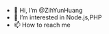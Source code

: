 - 👋 Hi, I’m @ZihYunHuang
- 👀 I’m interested in Node.js,PHP
- 📫 How to reach me 

<!---
ZihYunHuang/ZihYunHuang is a ✨ special ✨ repository because its `README.md` (this file) appears on your GitHub profile.
You can click the Preview link to take a look at your changes.
--->
